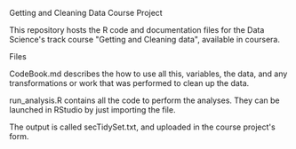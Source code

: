 Getting and Cleaning Data Course Project

This repository hosts the R code and documentation files for the Data Science's track course "Getting and Cleaning data", available in coursera.

Files

CodeBook.md describes the how to use all this, variables, the data, and any transformations or work that was performed to clean up the data.

run_analysis.R contains all the code to perform the analyses. They can be launched in RStudio by just importing the file.

The output is called secTidySet.txt, and uploaded in the course project's form.